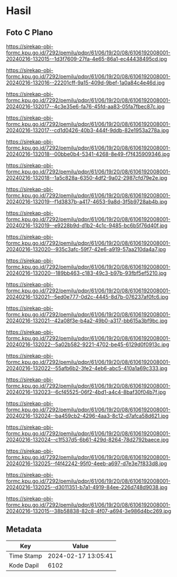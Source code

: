 # Hasil

## Foto C Plano

https://sirekap-obj-formc.kpu.go.id/7292/pemilu/pdpr/61/06/19/20/08/6106192008001-20240216-132015--1d3f7609-27fa-4e65-86a1-ec44438495cd.jpg

https://sirekap-obj-formc.kpu.go.id/7292/pemilu/pdpr/61/06/19/20/08/6106192008001-20240216-132016--22201cff-9a15-409d-9bef-1a0a84c4e46d.jpg

https://sirekap-obj-formc.kpu.go.id/7292/pemilu/pdpr/61/06/19/20/08/6106192008001-20240216-132017--4c3e35e6-fa76-45fd-aa83-05fa7fbec87c.jpg

https://sirekap-obj-formc.kpu.go.id/7292/pemilu/pdpr/61/06/19/20/08/6106192008001-20240216-132017--cd1d0426-40b3-444f-9ddb-82e1953a278a.jpg

https://sirekap-obj-formc.kpu.go.id/7292/pemilu/pdpr/61/06/19/20/08/6106192008001-20240216-132018--00bbe0b4-5341-4268-8e49-f7f435909346.jpg

https://sirekap-obj-formc.kpu.go.id/7292/pemilu/pdpr/61/06/19/20/08/6106192008001-20240216-132018--1a5c828a-6350-4df2-9a02-2987cfd79e2e.jpg

https://sirekap-obj-formc.kpu.go.id/7292/pemilu/pdpr/61/06/19/20/08/6106192008001-20240216-132019--f1d3837b-a417-4653-9a8d-3f5b9728ab4b.jpg

https://sirekap-obj-formc.kpu.go.id/7292/pemilu/pdpr/61/06/19/20/08/6106192008001-20240216-132019--e9228b9d-d1b2-4c1c-9485-bc6b5f76d40f.jpg

https://sirekap-obj-formc.kpu.go.id/7292/pemilu/pdpr/61/06/19/20/08/6106192008001-20240216-132020--935c3afc-59f7-42e6-a919-57aa210da4a7.jpg

https://sirekap-obj-formc.kpu.go.id/7292/pemilu/pdpr/61/06/19/20/08/6106192008001-20240216-132020--189bb463-c183-49c3-b97b-93fbf5ef5210.jpg

https://sirekap-obj-formc.kpu.go.id/7292/pemilu/pdpr/61/06/19/20/08/6106192008001-20240216-132021--5ed0e777-0d2c-4445-8d7b-076237af0fc6.jpg

https://sirekap-obj-formc.kpu.go.id/7292/pemilu/pdpr/61/06/19/20/08/6106192008001-20240216-132021--42a08f3e-b4a2-49b0-a317-bb615a3bf9bc.jpg

https://sirekap-obj-formc.kpu.go.id/7292/pemilu/pdpr/61/06/19/20/08/6106192008001-20240216-132022--5a02b582-9221-4702-be45-6129d0f0913c.jpg

https://sirekap-obj-formc.kpu.go.id/7292/pemilu/pdpr/61/06/19/20/08/6106192008001-20240216-132022--55afb6b2-3fe2-4eb6-abc5-410a1a69c333.jpg

https://sirekap-obj-formc.kpu.go.id/7292/pemilu/pdpr/61/06/19/20/08/6106192008001-20240216-132023--6cf45525-06f2-4bd1-a4c4-8baf30f04b7f.jpg

https://sirekap-obj-formc.kpu.go.id/7292/pemilu/pdpr/61/06/19/20/08/6106192008001-20240216-132024--ba459cb2-4296-4aa3-8c12-d7afca58d621.jpg

https://sirekap-obj-formc.kpu.go.id/7292/pemilu/pdpr/61/06/19/20/08/6106192008001-20240216-132024--c1f537d5-6b61-429d-8264-78d2792baece.jpg

https://sirekap-obj-formc.kpu.go.id/7292/pemilu/pdpr/61/06/19/20/08/6106192008001-20240216-132025--f4f42242-95f0-4eeb-a697-d7e3e7f833d8.jpg

https://sirekap-obj-formc.kpu.go.id/7292/pemilu/pdpr/61/06/19/20/08/6106192008001-20240216-132025--d3011351-b7a1-4919-84ee-226d748d9038.jpg

https://sirekap-obj-formc.kpu.go.id/7292/pemilu/pdpr/61/06/19/20/08/6106192008001-20240216-132015--38b58838-82c8-4f07-a694-3e986d4bc269.jpg


## Metadata

| Key        | Value               |
| ---------- | ------------------- |
| Time Stamp | 2024-02-17 13:05:41 |
| Kode Dapil | 6102                |




